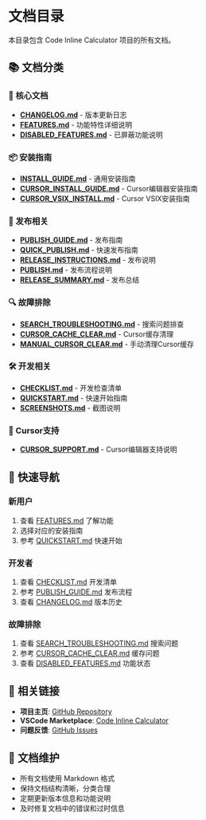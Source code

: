 # 文档目录

本目录包含 Code Inline Calculator 项目的所有文档。

## 📚 文档分类

### 🔧 核心文档
- **[CHANGELOG.md](./CHANGELOG.md)** - 版本更新日志
- **[FEATURES.md](./FEATURES.md)** - 功能特性详细说明
- **[DISABLED_FEATURES.md](./DISABLED_FEATURES.md)** - 已屏蔽功能说明

### 📦 安装指南
- **[INSTALL_GUIDE.md](./INSTALL_GUIDE.md)** - 通用安装指南
- **[CURSOR_INSTALL_GUIDE.md](./CURSOR_INSTALL_GUIDE.md)** - Cursor编辑器安装指南
- **[CURSOR_VSIX_INSTALL.md](./CURSOR_VSIX_INSTALL.md)** - Cursor VSIX安装指南

### 🚀 发布相关
- **[PUBLISH_GUIDE.md](./PUBLISH_GUIDE.md)** - 发布指南
- **[QUICK_PUBLISH.md](./QUICK_PUBLISH.md)** - 快速发布指南
- **[RELEASE_INSTRUCTIONS.md](./RELEASE_INSTRUCTIONS.md)** - 发布说明
- **[PUBLISH.md](./PUBLISH.md)** - 发布流程说明
- **[RELEASE_SUMMARY.md](./RELEASE_SUMMARY.md)** - 发布总结

### 🔍 故障排除
- **[SEARCH_TROUBLESHOOTING.md](./SEARCH_TROUBLESHOOTING.md)** - 搜索问题排查
- **[CURSOR_CACHE_CLEAR.md](./CURSOR_CACHE_CLEAR.md)** - Cursor缓存清理
- **[MANUAL_CURSOR_CLEAR.md](./MANUAL_CURSOR_CLEAR.md)** - 手动清理Cursor缓存

### 🛠️ 开发相关
- **[CHECKLIST.md](./CHECKLIST.md)** - 开发检查清单
- **[QUICKSTART.md](./QUICKSTART.md)** - 快速开始指南
- **[SCREENSHOTS.md](./SCREENSHOTS.md)** - 截图说明

### 🎯 Cursor支持
- **[CURSOR_SUPPORT.md](./CURSOR_SUPPORT.md)** - Cursor编辑器支持说明

## 📖 快速导航

### 新用户
1. 查看 [FEATURES.md](./FEATURES.md) 了解功能
2. 选择对应的安装指南
3. 参考 [QUICKSTART.md](./QUICKSTART.md) 快速开始

### 开发者
1. 查看 [CHECKLIST.md](./CHECKLIST.md) 开发清单
2. 参考 [PUBLISH_GUIDE.md](./PUBLISH_GUIDE.md) 发布流程
3. 查看 [CHANGELOG.md](./CHANGELOG.md) 版本历史

### 故障排除
1. 查看 [SEARCH_TROUBLESHOOTING.md](./SEARCH_TROUBLESHOOTING.md) 搜索问题
2. 参考 [CURSOR_CACHE_CLEAR.md](./CURSOR_CACHE_CLEAR.md) 缓存问题
3. 查看 [DISABLED_FEATURES.md](./DISABLED_FEATURES.md) 功能状态

## 🔗 相关链接

- **项目主页**: [GitHub Repository](https://github.com/devtools-helper/code-inline-calculator)
- **VSCode Marketplace**: [Code Inline Calculator](https://marketplace.visualstudio.com/items?itemName=devtools-helper.code-inline-calculator)
- **问题反馈**: [GitHub Issues](https://github.com/devtools-helper/code-inline-calculator/issues)

## 📝 文档维护

- 所有文档使用 Markdown 格式
- 保持文档结构清晰，分类合理
- 定期更新版本信息和功能说明
- 及时修复文档中的错误和过时信息
